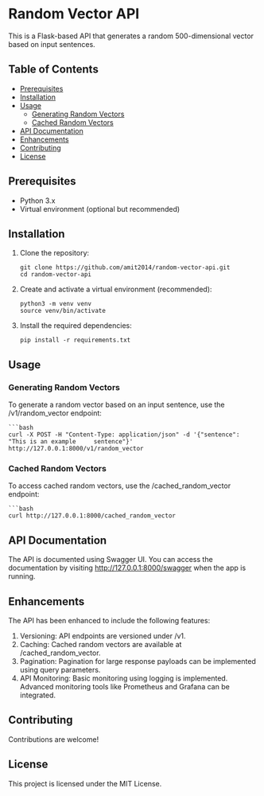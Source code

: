 # Random Vector API

This is a Flask-based API that generates a random 500-dimensional vector based on input sentences.

## Table of Contents

- [Prerequisites](#prerequisites)
- [Installation](#installation)
- [Usage](#usage)
  - [Generating Random Vectors](#generating-random-vectors)
  - [Cached Random Vectors](#cached-random-vectors)
- [API Documentation](#api-documentation)
- [Enhancements](#enhancements)
- [Contributing](#contributing)
- [License](#license)

## Prerequisites

- Python 3.x
- Virtual environment (optional but recommended)

## Installation

1. Clone the repository:

   ```
   git clone https://github.com/amit2014/random-vector-api.git
   cd random-vector-api

2. Create and activate a virtual environment (recommended):
   
   ````
   python3 -m venv venv
   source venv/bin/activate
   
3. Install the required dependencies:
   
   ````
   pip install -r requirements.txt 

## Usage

### Generating Random Vectors

To generate a random vector based on an input sentence, use the /v1/random_vector endpoint:

    ```bash
    curl -X POST -H "Content-Type: application/json" -d '{"sentence": "This is an example     sentence"}' http://127.0.0.1:8000/v1/random_vector
	
### Cached Random Vectors

To access cached random vectors, use the /cached_random_vector endpoint:

    ```bash
    curl http://127.0.0.1:8000/cached_random_vector

## API Documentation

The API is documented using Swagger UI. You can access the documentation by visiting http://127.0.0.1:8000/swagger when the app is running.


## Enhancements


The API has been enhanced to include the following features:

1. Versioning: API endpoints are versioned under /v1.
2. Caching: Cached random vectors are available at /cached_random_vector.
3. Pagination: Pagination for large response payloads can be implemented using query parameters.
4. API Monitoring: Basic monitoring using logging is implemented. Advanced monitoring tools like Prometheus and Grafana can be integrated.

## Contributing

Contributions are welcome!

## License

This project is licensed under the MIT License.



